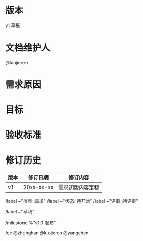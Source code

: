 <!-- 注意：仅产品经理可新建需求文档，所有需求必须可维护、可测试。重构任务请使用 "重构" 模板，其他请使用 "Default" 模板。 -->

# 版本

v1 草稿


# 文档维护人

<!-- 必填：需求文档的维护人员，一般为产品经理 -->

@luojieren


# 需求原因

<!-- 必填：需求原因 -->


# 目标

<!-- 必填：目标 -->


# 验收标准

<!-- 必填，建议使用 numbered list，例如：1. 验收标准  -->


# 修订历史

<!-- 必填，请在定稿后每次修改后修改对应的版本号和修订内容，其中修订日期为定稿日期，版本号倒叙排列  -->

|版本   |修订日期     |修订内容         |
|------|------------|----------------|
|v1    | 20xx-xx-xx | 需求初版内容定稿  |


<!-- 以下 meta 信息请做修改，保证需求级别，并添加合适的 tag，例如 ~"建模框架" -->

/label ~"类型::需求"
/label ~"状态::待开始"
/label ~"评审::待评审" 

<!-- 请在文档撰写完稿后去除 label ~"草稿" -->
/label ~"草稿"

<!-- 请通过里程碑将需求规划入相应的发版计划 -->
/milestone %"v1.0 发布" 

/cc @zhenghan @luojieren @yangchen